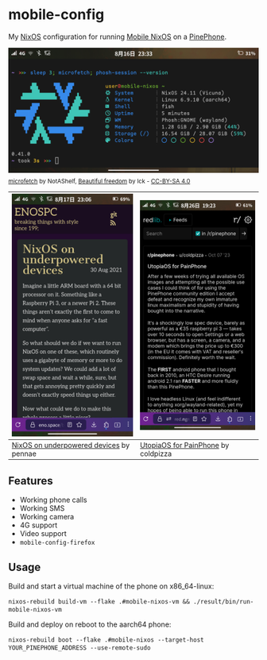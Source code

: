 # mobile-config

My [NixOS](https://nixos.org/) configuration for running [Mobile NixOS](https://mobile-nixos.github.io/mobile-nixos/) on a [PinePhone](https://wiki.pine64.org/wiki/PinePhone).

![A screenshot of a phone running NixOS and Phosh with the kitty terminal emulator.](./.github/screenshots/phosh.png)
<sub>[microfetch](https://github.com/NotAShelf/microfetch) by NotAShelf, [Beautiful freedom](https://forums.puri.sm/t/tutorial-add-a-custom-background-in-phosh/13385/23) by Ick - [CC-BY-SA 4.0](https://creativecommons.org/licenses/by-sa/4.0/deed.en)</sub>

| <img src="./.github/screenshots/librewolf.png" alt="A screenshot of a PinePhone running LibreWolf showing a blog post about NixOS." width=380 /> | <img src="./.github/screenshots/pinephone-review.png" alt="A screenshot of a PinePhone running LibreWolf showing a redlib post complaining about the PinePhone." width=380 /> |
| ------------- | ------------- |
| [NixOS on underpowered devices](https://eno.space/blog//2021/08/nixos-on-underpowered-devices) by pennae | [UtopiaOS for PainPhone](https://www.reddit.com/r/pinephone/comments/171wlt7/utopiaos_for_painphone/) by coldpizza |

## Features

- Working phone calls
- Working SMS
- Working camera
- 4G support
- Video support
- `mobile-config-firefox`

## Usage

Build and start a virtual machine of the phone on x86_64-linux:

```fish
nixos-rebuild build-vm --flake .#mobile-nixos-vm && ./result/bin/run-mobile-nixos-vm
```

Build and deploy on reboot to the aarch64 phone:

```fish
nixos-rebuild boot --flake .#mobile-nixos --target-host YOUR_PINEPHONE_ADDRESS --use-remote-sudo
```
